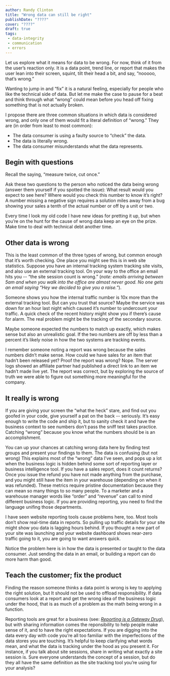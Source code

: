 ```yaml
---
author: Randy Clinton
title: "Wrong data can still be right"
publishDate: "????"
cover: "????"
draft: true
tags: 
 - data-integrity
 - communication
 - errors
---
```


Let us explore what it means for data to be wrong. For now, think of it from the user’s reaction only. It is a data point, trend line, or report that makes the user lean into their screen, squint, tilt their head a bit, and say, “nooooo, that’s wrong.”  

Wanting to jump in and “fix” it is a natural feeling, especially for people who like the technical side of data. But let me make the case to pause for a beat and think through what “wrong” could mean before you head off fixing something that is not actually broken. 
<!--more-->
I propose there are three common situations in which data is considered wrong, and only one of them would fit a literal definition of “wrong.” They are (in order from least to most common):

<ul>
<li> The data consumer is using a faulty source to “check” the data.
<li> The data is literally wrong. 
<li> The data consumer misunderstands what the data represents. 
</ul>

## Begin with questions
Recall the saying, “measure twice, cut once.” 

Ask these two questions to the person who noticed the data being wrong (answer them yourself if you spotted the issue): What result would you expect to see here? Where would you check this number to know it’s right? A number missing a negative sign requires a solution miles away from a bug showing your sales a tenth of the actual number or off by a unit or two.

Every time I look my old code I have new ideas for pretting it up, but when you’re on the hunt for the cause of wrong data keep an eye on the prize. Make time to deal with technical debt another time. 

## Other data is wrong
This is the least common of the three types of wrong, but common enough that it’s worth checking. One place you might see this is in web site statistics. Suppose you have an internal tracking system tracking site visits, and also use an external tracking tool. On your way to the office an email hits you -- “the site session count is wrong.” (_note: emails arriving between 5am and when you walk into the office are almost never good. No one gets an email saying “Hey we decided to give you a raise.”_). 

Someone shows you how the internal traffic number is 10x more than the external tracking tool. But can you trust that source? Maybe the service was down for an hour last night which caused it’s number to undercount your traffic. A quick check of the recent history might show you if there’s cause for alarm. The real problem might be the tracking of the secondary source.

Maybe someone expected the numbers to match up exactly, which makes sense but also an unrealistic goal. If the two numbers are off by less than a percent it’s likely noise in how the two systems are tracking events. 

I remember someone noting a report was wrong because the sales numbers didn’t make sense. How could we have sales for an item that hadn’t been released yet? Proof the report was wrong? Nope. The server logs showed an affiliate partner had published a direct link to an item we hadn’t made live yet. The report was correct, but by exploring the source of truth we were able to figure out something more meaningful for the company.

## It really is wrong
If you are giving your screen the “what the heck” stare, and find out you goofed in your code, give yourself a pat on the back -- seriously. It’s easy enough to write the code and ship it, but to sanity check it and have the business context to see numbers don’t pass the sniff test takes practice. Catching “wrong” because you know what the numbers should be is an accomplishment. 

You can up your chances at catching wrong data here by finding test groups and present your findings to them. 
The data is confusing (but not wrong)
This explains most of the “wrong” data I’ve seen, and pops up a lot when the business logic is hidden behind some sort of reporting layer or business intelligence tool. If you have a sales report, does it count returns? Once you issue the refund you have not made anything from the purchase, and you might still have the item in your warehouse (depending on when it was refunded). These metrics require pristine documentation because they can mean so many things to so many people. To a marketer and a warehouse manager words like “order” and “revenue” can call to mind different business logic. If you are providing reporting, you need to find the language unifing those departments. 

I have seen website reporting tools cause problems here, too. Most tools don’t show real-time data in reports. So pulling up traffic details for your site might show you data is lagging hours behind. If you thought a new part of your site was launching and your website dashboard shows near-zero traffic going to it, you are going to want answers quick. 

Notice the problem here is in how the data is presented or taught to the data consumer. Just sending the data in an email, or building a report can do more harm than good.

## Teach the customer; fix the product
Finding the reason someone thinks a data point is wrong is key to applying the right solution, but It should not be used to offload responsibility. If data consumers look at a report and get the wrong idea of the business logic under the hood, that is as much of a problem as the math being wrong in a function. 

Reporting tools are great for a business (see: [_Reporting is a Gateway Drug_](https://www.locallyoptimistic.com/post/reporting-is-a-gateway-drug/)), but with sharing information comes the reponsibility to help people make sense of it, and to have the right expectations. If you are digging into the data every day with code you’re all too familiar with the imperfections of the data stores you are touching. It’s helpful to keep clarifying what words mean, and what the data is tracking under the hood as you present it. For instance, if you talk about site sessions, share in writing what exactly a site session is. Sure everyone understands the concept of a session, but do they all have the same definition as the site tracking tool you’re using for your analysis? 
